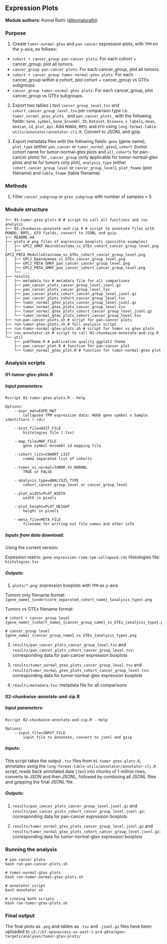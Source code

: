 ## Expression Plots

**Module authors:** Komal Rathi ([@komalsrathi](https://github.com/komalsrathi))

### Purpose

1. Create `tumor-normal-gtex` and `pan-cancer` expression plots, with `TPM` on the y-axis, as follows:

* `cohort + cancer_group pan-cancer plots`: For each cohort + cancer_group, plot all tumors.
* `cancer_group pan-cancer plots`: For each cancer_group, plot all tumors.
* `cohort + cancer_group tumor-normal-gtex plots`: For each cancer_group within a cohort, plot cohort + cancer_group vs GTEx subgroups.
* `cancer_group tumor-normal-gtex plots`: For each cancer_group, plot cancer_group vs GTEx subgroups.

2. Export two tables (.tsv) `cancer_group_level.tsv` and `cohort_cancer_group_level.tsv` per comparison type i.e. `tumor_normal_gtex_plots_` and `pan_cancer_plots_` with the following fields: `Gene_symbol`, `Gene_Ensembl_ID`, `Dataset`, `Disease`, `x_labels`, `mean`, `median`, `sd`, `plot_api`. Add `MONDO`, `RMTL` and	`EFO` using `long-format-table-utils/annotator/annotator-cli.R`. Convert to JSONL and gzip.

3. Export metadata files with the following fields: `gene` (gene name), `plot_type` (either `pan_cancer` or `tumor_normal_gtex`), `cohort` (tumor cohort name for tumor-normal-gtex plots and `all_cohorts` for pan-cancer plots) for , `cancer_group` (only applicable for tumor-normal-gtex plots and `NA` for tumors only plot), `analysis_type` (either `cohort_cancer_group_level` or `cancer_group_level`), `plot_fname` (plot filename) and `table_fname` (table filename).

### Methods 

1. Filter `cancer_subgroup` or `gtex_subgroup` with number of samples < 5 

### Module structure

```
├── 01-tumor-gtex-plots.R # script to call all functions and run analysis
├── 02-chunkwise-annotate-and-zip.R # script to annotate files with MONDO, RMTL, EFO fields, convert to JSONL and gzip
├── README.md 
├── plots # png files of expression boxplots (possible examples)
│   ├── GPC2_GMKF_Neuroblastoma_vs_GTEx_cohort_cancer_group_level.png
│   ├── GPC2_PBTA_Medulloblastoma_vs_GTEx_cohort_cancer_group_level.png
│   ├── GPC2_Ependymoma_vs_GTEx_cancer_group_level.png
│   ├── GPC2_PBTA_GMKF_pan_cancer_cancer_group_level.png
│   ├── GPC2_PBTA_GMKF_pan_cancer_cohort_cancer_group_level.png
│   └── ...
├── results
│   ├── metadata.tsv # metadata file for all comparisons
│   ├── pan_cancer_plots_cancer_group_level.jsonl.gz
│   ├── pan_cancer_plots_cancer_group_level.tsv
│   ├── pan_cancer_plots_cohort_cancer_group_level.jsonl.gz
│   ├── pan_cancer_plots_cohort_cancer_group_level.tsv
│   ├── tumor_normal_gtex_plots_cancer_group_level.jsonl.gz
│   ├── tumor_normal_gtex_plots_cancer_group_level.tsv
│   ├── tumor_normal_gtex_plots_cohort_cancer_group_level.jsonl.gz
│   └── tumor_normal_gtex_plots_cohort_cancer_group_level.tsv 
├── run-pan-cancer-plots.sh # script for pan-cancer plots
├── run-tumor-gtex-plots.sh # full analysis script
├── run-tumor-normal-gtex-plots.sh # script for tumor vs gtex plots
├── run-annotator.sh # script to call 02-chunkwise-annotate-and-zip.R
└── util
    ├── pubTheme.R # publication quality ggplot2 theme
    ├── pan_cancer_plot.R # function for pan-cancer plot
    └── tumor_normal_gtex_plot.R # function for tumor-normal-gtex plot
```

### Analysis scripts

#### 01-tumor-gtex-plots.R

##### Input parameters:

```
Rscript 01-tumor-gtex-plots.R --help

Options:
	--expr_mat=EXPR_MAT
		collapsed TPM expression data: HUGO gene symbol x Sample identifiers (.rds)

	--hist_file=HIST_FILE
		histologies file (.tsv)

	--map_file=MAP_FILE
		gene symbol-ensembl id mapping file

	--cohort_list=COHORT_LIST
		comma separated list of cohorts

	--tumor_vs_normal=TUMOR_VS_NORMAL
		TRUE or FALSE

	--analysis_type=ANALYSIS_TYPE
		cohort_cancer_group_level or cancer_group_level

	--plot_width=PLOT_WIDTH
		width in pixels

	--plot_height=PLOT_HEIGHT
		height in pixels

	--meta_file=META_FILE
		filename for writing out file names and other info
```

##### Inputs from data download:

Using the current version:

Expession matrix: `gene-expression-rsem-tpm-collapsed.rds` 
Histologies file: `histologies.tsv`

##### Outputs: 

1. `plots/*.png`: expression boxplots with `TPM` as y-axis

Tumors only filename format: 
`{gene_name}_{underscore_separated_cohort_name}_{analysis_type}.png` 

Tumors vs GTEx filename format: 
```
# cohort + cancer_group level
{gene_name}_{cohort_name}_{cancer_group_name}_vs_GTEx_{analysis_type}.png

# cancer_group level
{gene_name}_{cancer_group_name}_vs_GTEx_{analysis_type}.png
``` 

2. `results/pan_cancer_plots_cancer_group_level.tsv` and `results/pan_cancer_plots_cohort_cancer_group_level.tsv`: corresponding data for pan-cancer expression boxplots

3. `results/tumor_normal_gtex_plots_cancer_group_level.tsv` and `results/tumor_normal_gtex_plots_cohort_cancer_group_level.tsv`: corresponding data for tumor-normal-gtex expression boxplots

4. `results/metadata.tsv`: metadata file for all comparisons 

#### 02-chunkwise-annotate-and-zip.R

##### Input parameters:

```
Rscript 02-chunkwise-annotate-and-zip.R --help

Options:
	--input_file=INPUT_FILE
		input file to annotate, convert to jsonl and gzip
```

##### Inputs:

This script takes the output `.tsv` files from `01-tumor-gtex-plots.R`, annotates using the 
`long-format-table-utils/annotator/annotator-cli.R` script, reads back annotated data (.tsv) into chunks of 1 million rows, converts to JSON and then JSONL, followed by combining all JSONL files and gzipping the final JSONL file. 

##### Outputs:

1. `results/pan_cancer_plots_cancer_group_level.jsonl.gz` and `results/pan_cancer_plots_cohort_cancer_group_level.jsonl.gz`: corresponding data for pan-cancer expression boxplots

2. `results/tumor_normal_gtex_plots_cancer_group_level.jsonl.gz` and `results/tumor_normal_gtex_plots_cohort_cancer_group_level.jsonl.gz`: corresponding data for tumor-normal-gtex expression boxplots

### Running the analysis

```
# pan-cancer plots
bash run-pan-cancer-plots.sh

# tumor-normal-gtex plots
bash run-tumor-normal-gtex-plots.sh

# annotator script
bash annotator.sh

# running both scripts
bash run-tumor-gtex-plots.sh
```

### Final output

The final plots as `.png` and tables as `.tsv` and `.jsonl.gz` files have been uploaded to `s3://kf-openaccess-us-east-1-prd-pbta/open-targets/analyses/tumor-gtex-plots/`



